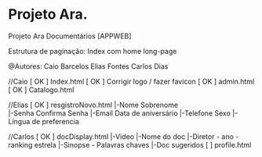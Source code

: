 # Projeto Ara.
Projeto Ara Documentários [APPWEB]


Estrutura de paginação:
Index com home long-page


@Autores:
Caio Barcelos
Elias Fontes
Carlos Dias

//Caio
[ OK ]	Index.html
[ OK ]	Corrigir logo / fazer favicon
[	OK ]	admin.html
[	OK ]	Catalogo.html

//Elias
[	OK ]	resgistroNovo.html
		|-Nome				Sobrenome		
		|-Senha				Confirma Senha
		|-Email				Data de aniversário
		|-Telefone			Sexo
		|-Língua de preferencia

//Carlos
[ OK ]	docDisplay.html
		|-Video
		|-Nome do doc
		|-Diretor 			- ano 	- ranking estrela
		|-Sinopse 		- Palavras chaves
		|-Doc sugeridos
[	]	profile.html
